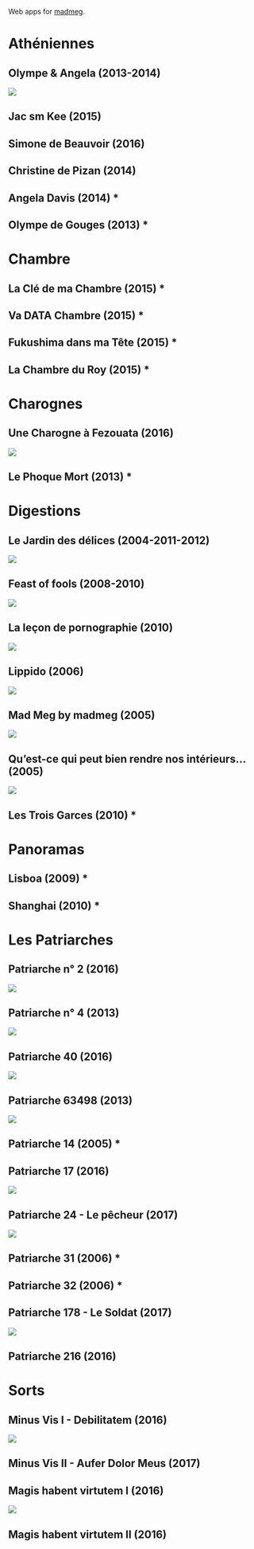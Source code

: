 Web apps for [madmeg](http://madmeg.org/).

# Athéniennes

## Olympe &amp; Angela (2013-2014)

[![](athena/vignette-1200x630.jpg)](http://madmeg.org/athena/)


## Jac sm Kee (2015)

<!-- [![](jacsmkee/vignette-1200x630.jpg)](http://madmeg.org/jacsmkee/) -->


## Simone de Beauvoir (2016)

<!-- [![](simone/vignette-1200x630.jpg)](http://madmeg.org/simone/) -->


## Christine de Pizan (2014)

<!-- [![](christine/vignette-1200x630.jpg)](http://madmeg.org/christine/) -->


## Angela Davis (2014) *

## Olympe de Gouges (2013) *

# Chambre

## La Clé de ma Chambre (2015) *

## Va DATA Chambre (2015) *

## Fukushima dans ma Tête (2015) *

## La Chambre du Roy (2015) *


# Charognes

## Une Charogne à Fezouata (2016)

[![](fezouata/vignette-1200x630.jpg)](http://madmeg.org/fezouata/)


## Le Phoque Mort (2013) *


# Digestions

## Le Jardin des délices (2004-2011-2012)

[![](delizie/vignette-1200x630.jpg)](http://madmeg.org/delizie/)


## Feast of fools (2008-2010)

[![](feastoffools/vignette-1200x630.jpg)](http://madmeg.org/feastoffools/)


## La leçon de pornographie (2010)

[![](lecon/vignette-1200x630.jpg)](http://madmeg.org/lecon/)


## Lippido (2006)

[![](lippido/vignette-1200x630.jpg)](http://madmeg.org/lippido/)


## Mad Meg by madmeg (2005)

[![](lenragee/vignette-1200x630.jpg)](http://madmeg.org/lenragee/)


## Qu’est-ce qui peut bien rendre nos intérieurs… (2005)

[![](epoux/vignette-1200x630.jpg)](http://madmeg.org/epoux/)


## Les Trois Garces (2010) *


# Panoramas

## Lisboa (2009) *

## Shanghai (2010) *


# Les Patriarches

## Patriarche n° 2 (2016)

[![](p2/vignette-1200x630.jpg)](http://madmeg.org/p2/)

## Patriarche n° 4 (2013)

[![](p4/vignette-1200x630.jpg)](http://madmeg.org/p4/)


## Patriarche 40 (2016)

[![](p40/vignette-1200x630.jpg)](http://madmeg.org/p40/)


## Patriarche 63498 (2013)

[![](p63498/vignette-1200x630.jpg)](http://madmeg.org/p63498/)

## Patriarche 14 (2005) *

## Patriarche 17 (2016)

[![](p17/vignette-1200x630.jpg)](http://madmeg.org/p17/)

## Patriarche 24 - Le pêcheur (2017)

[![](p24/vignette-1200x630.jpg)](http://madmeg.org/p24/)

## Patriarche 31 (2006) *

## Patriarche 32 (2006) *

## Patriarche 178 - Le Soldat (2017)

[![](p178/vignette-1200x630.jpg)](http://madmeg.org/p178/)


## Patriarche 216 (2016)

<!-- [![](p216/vignette-1200x630.jpg)](http://madmeg.org/p216/) -->

# Sorts

## Minus Vis I - Debilitatem (2016)
[![](ma1/vignette-1200x630.jpg)](http://madmeg.org/ma1/)

## Minus Vis II - Aufer Dolor Meus (2017)
<!-- [![](ma2/vignette-1200x630.jpg)](http://madmeg.org/ma2/) -->

## Magis habent virtutem I (2016)
[![](mb1/vignette-1200x630.jpg)](http://madmeg.org/mb1/)

## Magis habent virtutem II (2016)
<!-- [![](mab/vignette-1200x630.jpg)](http://madmeg.org/mb2/) -->


